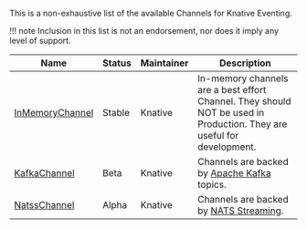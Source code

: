 <!--
This is a generated file and should not be changed manually. All changes should follow the
procedure:

1. Update the information in [`channels.yaml`](channels.yaml).

2. Run the generator tool:
    ```bash
    go run eventing/channels/generator/main.go
    ```
-->

This is a non-exhaustive list of the available Channels for Knative Eventing.

!!! note
    Inclusion in this list is not an endorsement, nor does it imply any level of support.

Name | Status | Maintainer | Description
--- | --- | --- | ---
[InMemoryChannel](https://github.com/knative/eventing/tree/{{version}}/config/channels/in-memory-channel/README.md) | Stable | Knative | In-memory channels are a best effort Channel. They should NOT be used in Production. They are useful for development.
[KafkaChannel](https://github.com/knative-sandbox/eventing-kafka-broker/tree/{{version}}/README.md) | Beta | Knative | Channels are backed by [Apache Kafka](http://kafka.apache.org/) topics.
[NatssChannel](https://github.com/knative-sandbox/eventing-natss/tree/{{version}}/config/README.md) | Alpha | Knative | Channels are backed by [NATS Streaming](https://github.com/nats-io/nats-streaming-server#configuring).


